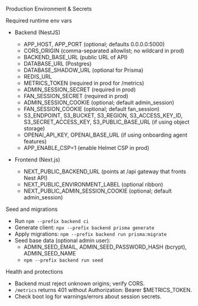 Production Environment & Secrets

Required runtime env vars

- Backend (NestJS)
  - APP_HOST, APP_PORT (optional; defaults 0.0.0.0:5000)
  - CORS_ORIGIN (comma-separated allowlist; no wildcard in prod)
  - BACKEND_BASE_URL (public URL of API)
  - DATABASE_URL (Postgres)
  - DATABASE_SHADOW_URL (optional for Prisma)
  - REDIS_URL
  - METRICS_TOKEN (required in prod for /metrics)
  - ADMIN_SESSION_SECRET (required in prod)
  - FAN_SESSION_SECRET (required in prod)
  - ADMIN_SESSION_COOKIE (optional; default admin_session)
  - FAN_SESSION_COOKIE (optional; default fan_session)
  - S3_ENDPOINT, S3_BUCKET, S3_REGION, S3_ACCESS_KEY_ID, S3_SECRET_ACCESS_KEY, S3_PUBLIC_BASE_URL (if using object storage)
  - OPENAI_API_KEY, OPENAI_BASE_URL (if using onboarding agent features)
  - APP_ENABLE_CSP=1 (enable Helmet CSP in prod)

- Frontend (Next.js)
  - NEXT_PUBLIC_BACKEND_URL (points at /api gateway that fronts Nest API)
  - NEXT_PUBLIC_ENVIRONMENT_LABEL (optional ribbon)
  - NEXT_PUBLIC_ADMIN_SESSION_COOKIE (optional; default admin_session)

Seed and migrations

- Run `npm --prefix backend ci`
- Generate client: `npx --prefix backend prisma generate`
- Apply migrations: `npm --prefix backend run prisma:migrate`
- Seed base data (optional admin user):
  - ADMIN_SEED_EMAIL, ADMIN_SEED_PASSWORD_HASH (bcrypt), ADMIN_SEED_NAME
  - `npm --prefix backend run seed`

Health and protections

- Backend must reject unknown origins; verify CORS.
- `/metrics` returns 401 without Authorization: Bearer $METRICS_TOKEN.
- Check boot log for warnings/errors about session secrets.

